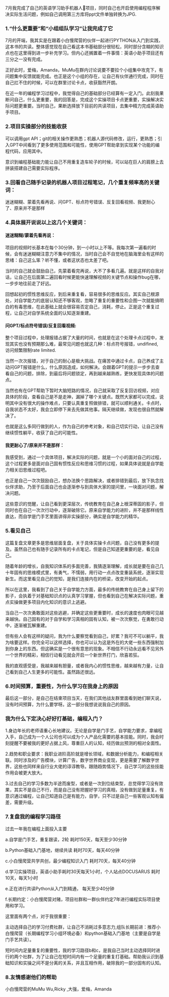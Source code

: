 7月我完成了自己的英语学习助手机器人🤖项目，同时自己也开启使用编程程序解决实际生活问题，例如自己调用第三方库将ppt文件单独转换为JPG.

### 1.“什么更重要”和“小组组队学习”让我完成了它

7月的开端，我其实是在跟着小白慢爬营的伙伴一起进行PYTHON从入门到实践，这本书的共读。整体感觉现在自己看这本书基础部分很轻松，同时部分含糊的知识点也在这里得到进一步补充学习。但内心还搁置着一件事情：英语小助手项目还有三分之一没有完成。



正好此时，爱梅，Amanda，MuMu在群内讨论说要不要拉个小组集中攻克下，有问题集中反馈就能完成。也正是这个小组的存在，让自己有伙伴通行完成，同时在自己扛不住的时候，可以在群里讨论卡点，收获豁然开朗。



在近一年的编程学习过程中，我觉得自己的基础部分已经算有一定入门。此刻我果断问自己，什么更重要，我的回答是，完成这个实操项目卡点更重要，实操解决实际问题更重要。当时自己，果断选择放下目前的共读项目，去集中精力完成英语助手项目。



### 2.项目实操部分的技能收获

可以调用gpt API；git的相关操作更熟悉；机器人源代码修改，运行，更熟悉；引入GPT中间看到了更多使用范围和可能性，使用GPT帮助拿到实现某个功能的编程代码，应用其中。



意识到编程基础能力能让自己不用重复造车轮子的时候，可以站在巨人的肩膀上去拼装搭建自己需要实际程序。

### 3.回看自己随手记录的机器人项目过程笔记，几个重复频率高的关键词：

迷迷糊糊、蒙着先看再说、问GPT、标点符号错误、反复回看视频、我更耐心了、原来并不是那样

### 4.具体展开说说以上这几个关键词：

#### 迷迷糊糊/蒙着先看再说：

项目的视频时长基本在每个30分钟，到一小时以上不等。我每次第一遍看的时候，会有迷迷糊糊注意力不集中的情况，当时自己会不自觉地在脑海里会有这样的思绪：自己这么笨？听不懂，或者这状态也太差了吧。



当时的自己就会鼓励自己，先蒙着看完再说，大不了多看几遍。就是这样的自我对话，让自己在后面第二遍回看时候更能快速理解视频的关键节点和操作bug在哪，一步步地往前走了好远。



回想起初的惯性思维反应，到后来重复看，容易很多的思维反应。其实自己根源处，对自学能力的底层认知还不够客观，忽略了重复的重要性和企图一次就能搞明白的有毒思维，在此基础上就会很容易否定自己，消耗，停止。正是这个重复过程，让自己对自学系统全面的认知逐渐重建。



#### 问GPT/标点符号错误/反复回看视频:

整个项目过程中，处理报错占据了大量的时间，也就是在这个处理卡点过程中，发现其实也没有预期那么难，最常见问题也就这几种：标点符号报错，undifined, 访问频繁限制rate limited.



当然一次次报错，对于自己的耐心是极大挑战。在痛苦中通过卡点，自己养成了主动问GPT报错是什么，什么原因造成，如何解决。会跟着GPT的提示一步步去查看自己的问题，排除，到最后将问题锁定，再到越来越熟练，更快发现具体的问题点。



当然也有在GPT帮助下暂时大脑短路的情况，自己就采取了反复回访视频，对应具体的阶段，查看自己是不是走神，漏掉了哪个关键点。既然大家都可以完成，说明其中没有很大的操作难点，只要认真重复照做排错，就可以顺利通关。卡点时，自我状态不太好，我会立即停下来去先做其他事。隔天继续做，发现也很自然就解决了。



也就是这么多同行做到的人，作为自己的参考对象，和自己切实行动，让自己没有继续惯性躺平，收获了自己的可能性。



#### 我更耐心了/原来并不是那样：

我感受到，通过一个具体项目，解决实际的问题，就是一个小的面对自己的过程，这个过程更多是面对自己固有惯性反应和思维习惯的过程，如果具体说就是自学能力相关旧思维过程吧。

也正是自己一次次鼓励自己，想办法换个思路解决，或者排错到最后，放下执念找伙伴求助，乃至于后面自己也会逐渐参与到具体大家的提问里，一块面对问题，解决问题。



这些意识的觉醒，让自己看到更深层次，传统教育在自己身上根深蒂固的影子，但同时也在自己一次次行动中，逐渐破除它。原来自学能力的进阶，并不是那样线性直达，而自学是门手艺里面讲得非实操部分，确实是自学能力的精华。



### 5.看见自己

这篇复盘文章更多是思维层面复盘，关于具体实操卡点问题，自己没有更多的提及。虽然自己也有随手记录所有的卡点笔记，但是自己知道更重要的是，看见自己。



随着年龄的增长，自我知识体系的多面完善，我猜逐渐理解，成长就是要在自己几十年固有的思维模式里，有勇气，不懦弱，用行动一点点改变重装系统，逐渐实现新生。而这里看见自己的觉知，是我们连接内在的桥梁，改变开始的起点。



所以在这里，我看到了自己关于自学能力方面，最多的传统教育在自己身上留下的影子，会执着于对基础知识点的认真学习掌握，但也看到自己在解决实际问题，重点实操做更多项目内化知识的意识上逃避。



当自己一次次勇敢面对这些逃避，并确定这些更重要时，成长的速度也肉眼可见越来越快。自己固有的对于自学和学习真相的固有认知，被一次次察觉，在勇敢行动中，逐渐被瓦解重建。



但有些人会有这样的疑问，我为什么要察觉看到自己，好累？我可不可以躺平，我为啥要这样。你完全可以这样选择，你也可以认为这是外在的大佬一些东西强制加到你身上的东西。但这确实是一个很有意思的现象。不相信不行动永远看不见另外一个世界的精彩，相信行动看见就会开启一个新世界打门，欣喜若狂。



我的直观感受是，我越来越有胆量，或者我内心的惯性思维，越来越有力量，让自己看到自己人生更多的可能性。虽然路还很远。



### 6.时间预算，重要性，为什么学习在我身上的原因

最后这一部分，是自己在结束项目当天，在我们其他战友群里面看到她们聊天说，没有时间预算，为什么要学呀。这一部分我想说说我自己的原因。

### 我为什么下定决心好好打基础，编程入门？

1.身边年长的老师语重心长地建议。无论是自学是门手艺，自学能力要求，拿编程入手，自己成为一个人公司也可以成为个人产品化需要的基本技能。同时，我会时刻提醒不要被我的更好占据上风，尊重巨人的认知，经历做出预测的相对全面性。

2.趋势和职业要求：我职业进阶高阶就是增长领域，和数据分析能力，和编程相关联。同时涉及的广告模块，计算广告，数字世界商业变现，更是需要了解数字世界，这些也同样来自行业大佬的谆谆教导。跟随趋势情况下，自己学习的这些技能作用会被更大放大。

3.过去自己的学习多数为半途而废型，或者是一次到位结束型，总觉得学习没有效果，其实不是自己不行，而是自己没有把握好学习的真相，没有做到足量重复。有意识通过编程，让自己知道自己是有能力，自学，只不过是自己一些客观认知有偏差，需要升级。

### 7.复盘我的编程学习路径

过去一年我在编程上面投入主要

a.自学是门手艺，重复跟读，2轮 耗时150天，每天至少30分钟

b.Python基础入门基地，继续共读  耗时70天，每天40分钟

c.小白慢爬营共学共创，最少编程知识入门   耗时70天，每天40分钟

d.学习实操项目，英语小助手耗时30天每天1小时，个人站点DOCUSARUS   耗时10天，每天1小时

e.正在进行共读Python从入门到精通， 每天至少40分钟

f.长期约定：小白慢爬营对赌，项目社群和一群伙伴约定7年进行编程实际项目使用和学习。

这里面有两个点，对于我很重要：

主动选择自己的学习付费社群，让自己不消耗过多意志力,组队长期前进：推荐小白慢爬营（长期编程学习小组环境必备）和python基础入门基地（主要是自学是门手艺共读）。

短时间内足量重复的重要性，我的学习路径b和c，是我自己当时主动选择同时进行的两个社群，为了让自己在短时间内有一个足量的重复打基础。帮助我认识到基础知识和实操之间不是分离的关系，并且互相作用，破除我的一部分固有的认知。

### 8.友情感谢他们的帮助

小白慢爬营的MuMu Wu,Ricky ,大强，爱梅，Amanda



